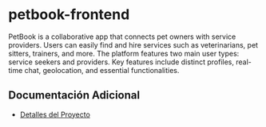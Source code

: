 # petbook-frontend
PetBook is a collaborative app that connects pet owners with service providers. Users can easily find and hire services such as veterinarians, pet sitters, trainers, and more. The platform features two main user types: service seekers and providers. Key features include distinct profiles, real-time chat, geolocation, and essential functionalities.

## Documentación Adicional
- [Detalles del Proyecto](project-details.md)
